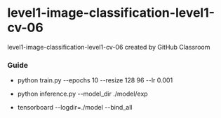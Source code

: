 # level1-image-classification-level1-cv-06
level1-image-classification-level1-cv-06 created by GitHub Classroom

### Guide

- python train.py --epochs 10 --resize 128 96 --lr 0.001

- python inference.py --model_dir ./model/exp

- tensorboard --logdir=./model --bind_all
